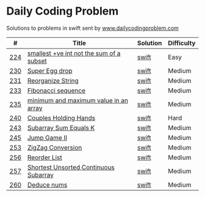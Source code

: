 # Daily Coding Problem


Solutions to problems in swift sent by www.dailycodingproblem.com

| # | Title | Solution | Difficulty |
|---| ----- | -------- | ---------- |
|[224](https://www.dailycodingproblem.com)|[smallest +ve int not the sum of a subset](https://leetcode.com/problems/) | [swift](./source/224.swift)|Easy|
|[230](https://www.dailycodingproblem.com)|[Super Egg drop ](https://leetcode.com/problems/super-egg-drop/) | [swift](./source/230.swift)|Medium|
|[231](https://www.dailycodingproblem.com)|[Reorganize String ](https://leetcode.com/problems/reorganize-string/) | [swift](./source/231.swift)|Medium|
|[233](https://www.dailycodingproblem.com)|[Fibonacci sequence ](https://leetcode.com/problems/fibonacci-number/) | [swift](./source/233.swift)|Medium|
|[235](https://www.dailycodingproblem.com)|[minimum and maximum value in an array ](https://leetcode.com/) | [swift](./source/235.swift)|Medium|
|[240](https://www.dailycodingproblem.com)|[Couples Holding Hands](https://leetcode.com/problems/couples-holding-hands/) | [swift](./source/240.swift)|Hard|
|[243](https://www.dailycodingproblem.com)|[Subarray Sum Equals K](https://leetcode.com/problems/subarray-sum-equals-k/) | [swift](./source/243.swift)|Medium|
|[245](https://www.dailycodingproblem.com)|[Jump Game II](https://leetcode.com/problems/jump-game-ii/) | [swift](./source/245.swift)|Medium|
|[253](https://www.dailycodingproblem.com)|[ZigZag Conversion](https://leetcode.com/problems/zigzag-conversion/) | [swift](./source/253.swift)|Medium|
|[256](https://www.dailycodingproblem.com)|[Reorder List](https://leetcode.com/problems/reorder-list/) | [swift](./source/256.swift)|Medium|
|[257](https://www.dailycodingproblem.com)|[Shortest Unsorted Continuous Subarray](https://leetcode.com/problems/shortest-unsorted-continuous-subarray/) | [swift](./source/257.swift)|Medium|
|[260](https://www.dailycodingproblem.com)|[Deduce nums](https://leetcode.com/problems//) | [swift](./source/260.swift)|Medium|